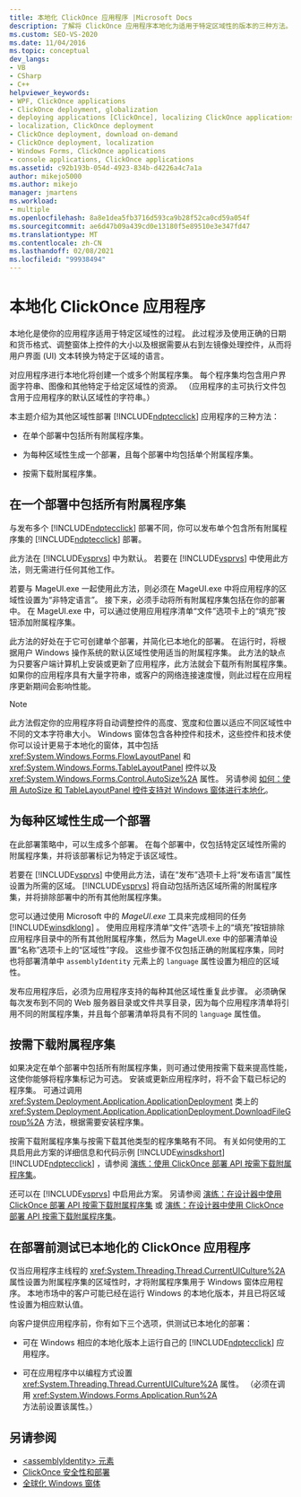 ```yaml
---
title: 本地化 ClickOnce 应用程序 |Microsoft Docs
description: 了解将 ClickOnce 应用程序本地化为适用于特定区域性的版本的三种方法。
ms.custom: SEO-VS-2020
ms.date: 11/04/2016
ms.topic: conceptual
dev_langs:
- VB
- CSharp
- C++
helpviewer_keywords:
- WPF, ClickOnce applications
- ClickOnce deployment, globalization
- deploying applications [ClickOnce], localizing ClickOnce applications
- localization, ClickOnce deployment
- ClickOnce deployment, download on-demand
- ClickOnce deployment, localization
- Windows Forms, ClickOnce applications
- console applications, ClickOnce applications
ms.assetid: c92b193b-054d-4923-834b-d4226a4c7a1a
author: mikejo5000
ms.author: mikejo
manager: jmartens
ms.workload:
- multiple
ms.openlocfilehash: 8a8e1dea5fb3716d593ca9b28f52ca0cd59a054f
ms.sourcegitcommit: ae6d47b09a439cd0e13180f5e89510e3e347fd47
ms.translationtype: MT
ms.contentlocale: zh-CN
ms.lasthandoff: 02/08/2021
ms.locfileid: "99938494"
---
```

# <a name="localize-clickonce-applications"></a>本地化 ClickOnce 应用程序
本地化是使你的应用程序适用于特定区域性的过程。 此过程涉及使用正确的日期和货币格式、调整窗体上控件的大小以及根据需要从右到左镜像处理控件，从而将用户界面 (UI) 文本转换为特定于区域的语言。

 对应用程序进行本地化将创建一个或多个附属程序集。 每个程序集均包含用户界面字符串、图像和其他特定于给定区域性的资源。 （应用程序的主可执行文件包含用于应用程序的默认区域性的字符串。）

 本主题介绍为其他区域性部署 [!INCLUDE[ndptecclick](../deployment/includes/ndptecclick_md.md)] 应用程序的三种方法：

- 在单个部署中包括所有附属程序集。

- 为每种区域性生成一个部署，且每个部署中均包括单个附属程序集。

- 按需下载附属程序集。

## <a name="including-all-satellite-assemblies-in-a-deployment"></a>在一个部署中包括所有附属程序集
 与发布多个 [!INCLUDE[ndptecclick](../deployment/includes/ndptecclick_md.md)] 部署不同，你可以发布单个包含所有附属程序集的 [!INCLUDE[ndptecclick](../deployment/includes/ndptecclick_md.md)] 部署。

 此方法在 [!INCLUDE[vsprvs](../code-quality/includes/vsprvs_md.md)] 中为默认。 若要在 [!INCLUDE[vsprvs](../code-quality/includes/vsprvs_md.md)] 中使用此方法，则无需进行任何其他工作。

 若要与 MageUI.exe 一起使用此方法，则必须在 MageUI.exe 中将应用程序的区域性设置为“非特定语言”。 接下来，必须手动将所有附属程序集包括在你的部署中。 在 MageUI.exe 中，可以通过使用应用程序清单“文件”选项卡上的“填充”按钮添加附属程序集。

 此方法的好处在于它可创建单个部署，并简化已本地化的部署。 在运行时，将根据用户 Windows 操作系统的默认区域性使用适当的附属程序集。 此方法的缺点为只要客户端计算机上安装或更新了应用程序，此方法就会下载所有附属程序集。 如果你的应用程序具有大量字符串，或客户的网络连接速度慢，则此过程在应用程序更新期间会影响性能。

> [!NOTE]
> 此方法假定你的应用程序将自动调整控件的高度、宽度和位置以适应不同区域性中不同的文本字符串大小。 Windows 窗体包含各种控件和技术，这些控件和技术使你可以设计更易于本地化的窗体，其中包括 <xref:System.Windows.Forms.FlowLayoutPanel> 和 <xref:System.Windows.Forms.TableLayoutPanel> 控件以及 <xref:System.Windows.Forms.Control.AutoSize%2A> 属性。  另请参阅 [如何：使用 AutoSize 和 TableLayoutPanel 控件支持对 Windows 窗体进行本地化](/previous-versions/visualstudio/visual-studio-2010/1zkt8b33(v=vs.100))。

## <a name="generate-one-deployment-for-each-culture"></a>为每种区域性生成一个部署
 在此部署策略中，可以生成多个部署。 在每个部署中，仅包括特定区域性所需的附属程序集，并将该部署标记为特定于该区域性。

 若要在 [!INCLUDE[vsprvs](../code-quality/includes/vsprvs_md.md)] 中使用此方法，请在“发布”选项卡上将“发布语言”属性设置为所需的区域。 [!INCLUDE[vsprvs](../code-quality/includes/vsprvs_md.md)] 将自动包括所选区域所需的附属程序集，并将排除部署中的所有其他附属程序集。

 您可以通过使用 Microsoft 中的 *MageUI.exe* 工具来完成相同的任务 [!INCLUDE[winsdklong](../deployment/includes/winsdklong_md.md)] 。 使用应用程序清单“文件”选项卡上的“填充”按钮排除应用程序目录中的所有其他附属程序集，然后为 MageUI.exe 中的部署清单设置“名称”选项卡上的“区域性”字段。 这些步骤不仅包括正确的附属程序集，同时也将部署清单中 `assemblyIdentity` 元素上的 `language` 属性设置为相应的区域性。

 发布应用程序后，必须为应用程序支持的每种其他区域性重复此步骤。 必须确保每次发布到不同的 Web 服务器目录或文件共享目录，因为每个应用程序清单将引用不同的附属程序集，并且每个部署清单将具有不同的 `language` 属性值。

## <a name="download-satellite-assemblies-on-demand"></a>按需下载附属程序集
 如果决定在单个部署中包括所有附属程序集，则可通过使用按需下载来提高性能，这使你能够将程序集标记为可选。 安装或更新应用程序时，将不会下载已标记的程序集。 可通过调用 <xref:System.Deployment.Application.ApplicationDeployment> 类上的 <xref:System.Deployment.Application.ApplicationDeployment.DownloadFileGroup%2A> 方法，根据需要安装程序集。

 按需下载附属程序集与按需下载其他类型的程序集略有不同。 有关如何使用的工具启用此方案的详细信息和代码示例 [!INCLUDE[winsdkshort](../debugger/debug-interface-access/includes/winsdkshort_md.md)] [!INCLUDE[ndptecclick](../deployment/includes/ndptecclick_md.md)] ，请参阅 [演练：使用 ClickOnce 部署 API 按需下载附属程序集](../deployment/walkthrough-downloading-satellite-assemblies-on-demand-with-the-clickonce-deployment-api.md)。

 还可以在 [!INCLUDE[vsprvs](../code-quality/includes/vsprvs_md.md)] 中启用此方案。  另请参阅 [演练：在设计器中使用 ClickOnce 部署 API 按需下载附属程序集](/previous-versions/visualstudio/visual-studio-2012/ms366788(v=vs.110)) 或 [演练：在设计器中使用 ClickOnce 部署 API 按需下载附属程序集](/previous-versions/visualstudio/visual-studio-2013/ms366788(v=vs.120))。

## <a name="testing-localized-clickonce-applications-before-deployment"></a>在部署前测试已本地化的 ClickOnce 应用程序
 仅当应用程序主线程的 <xref:System.Threading.Thread.CurrentUICulture%2A> 属性设置为附属程序集的区域性时，才将附属程序集用于 Windows 窗体应用程序。 本地市场中的客户可能已经在运行 Windows 的本地化版本，并且已将区域性设置为相应默认值。

 向客户提供应用程序前，你有如下三个选项，供测试已本地化的部署：

- 可在 Windows 相应的本地化版本上运行自己的 [!INCLUDE[ndptecclick](../deployment/includes/ndptecclick_md.md)] 应用程序。

- 可在应用程序中以编程方式设置 <xref:System.Threading.Thread.CurrentUICulture%2A> 属性。 （必须在调用 <xref:System.Windows.Forms.Application.Run%2A> 方法前设置该属性。）

## <a name="see-also"></a>另请参阅
- [\<assemblyIdentity> 元素](../deployment/assemblyidentity-element-clickonce-deployment.md)
- [ClickOnce 安全性和部署](../deployment/clickonce-security-and-deployment.md)
- [全球化 Windows 窗体](/dotnet/framework/winforms/advanced/globalizing-windows-forms)